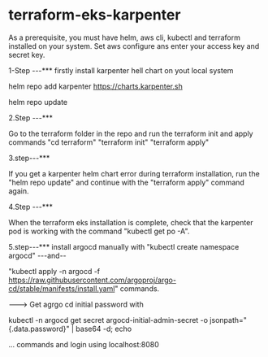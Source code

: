 # terraform-eks-karpenter

As a prerequisite, you must have helm, aws cli, kubectl and terraform installed on your system. Set aws configure ans enter your access key and secret key. 

1-Step ---***
firstly install karpenter hell chart on yout local system

helm repo add karpenter https://charts.karpenter.sh  

helm repo update

2.Step ---***

Go to the terraform folder in the repo and run the terraform init and apply commands  "cd terraform"   "terraform init"  "terraform apply"

3.step---***

If you get a karpenter helm chart error during terraform installation, run the "helm repo update" and continue with the "terraform apply" command again.



4.Step ---***


When the terraform eks installation is complete, check that the karpenter pod is working with the command "kubectl get po -A".


5.step---***
install argocd manually with     "kubectl create namespace argocd"      ---and--

"kubectl apply -n argocd -f https://raw.githubusercontent.com/argoproj/argo-cd/stable/manifests/install.yaml"    commands.


---> Get agrgo cd initial password with 

kubectl -n argocd get secret argocd-initial-admin-secret -o jsonpath="{.data.password}" | base64 -d; echo    


... commands and login using localhost:8080
